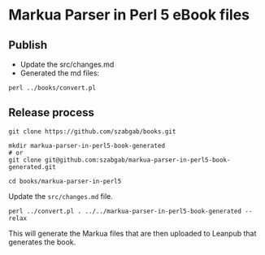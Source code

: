 # Markua Parser in Perl 5 eBook files


## Publish

* Update the src/changes.md
* Generated the md files:

```
perl ../books/convert.pl
```


## Release process

```
git clone https://github.com/szabgab/books.git

mkdir markua-parser-in-perl5-book-generated
# or
git clone git@github.com:szabgab/markua-parser-in-perl5-book-generated.git

cd books/markua-parser-in-perl5
```

Update the `src/changes.md` file.

```
perl ../convert.pl . ../../markua-parser-in-perl5-book-generated --relax
```

This will generate the Markua files that are then uploaded to Leanpub that generates the book.

